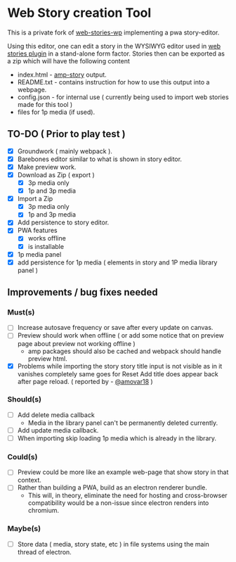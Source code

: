 # Web Story creation Tool

This is a private fork of [web-stories-wp](https://github.com/google/web-stories-wp) implementing a pwa story-editor.

Using this editor, one can edit a story in the WYSIWYG editor used in [web stories plugin](https://wp.stories.google/) in a stand-alone form factor.
Stories then can be exported as a zip which will have the following content
- index.html  - [amp-story](https://amp.dev/about/stories/) output.
- README.txt  - contains instruction for how to use this output into a webpage.
- config.json - for internal use ( currently being used to import web stories made for this tool )
- files for 1p media (if used).


## TO-DO ( Prior to play test )

- [x] Groundwork ( mainly webpack ).
- [x] Barebones editor similar to what is shown in story editor.
- [x] Make preview work.
- [x] Download as Zip ( export )
   - [x] 3p media only 
   - [x] 1p and 3p media
- [x] Import a Zip
   - [x] 3p media only 
   - [x] 1p and 3p media
- [x] Add persistence to story editor.
- [x] PWA features
  - [x] works offline
  - [x] is installable 
- [x] 1p media panel
- [x] add persistence for 1p media ( elements in story and 1P media library panel )

## Improvements / bug fixes needed

### Must(s)
- [ ] Increase autosave frequency or save after every update on canvas.
- [ ] Preview should work when offline ( or add some notice that on preview page about preview not working offline )
  - amp packages should also be cached and webpack should handle preview html.
- [x] Problems while importing the story story title input is not visible as in it vanishes completely same goes for Reset Add title does appear back after page reload. ( reported by - [@amovar18](https://github.com/amovar18) )

### Should(s) 
- [ ] Add delete media callback 
  - Media in the library panel can't be permanently deleted currently.
- [ ] Add update media callback.
- [ ] When importing skip loading 1p media which is already in the library. 
### Could(s)
- [ ] Preview could be more like an example web-page that show story in that context.
- [ ] Rather than building a PWA, build as an electron renderer bundle.
  - This will, in theory, eliminate the need for hosting and cross-browser compatibility would be a non-issue since electron renders into chromium.
 ### Maybe(s)
- [ ] Store data ( media, story state, etc ) in file systems using the main thread of electron.

